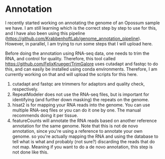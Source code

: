 # Annotation
I recently started working on annotating the genome of an Opossum sample we have. I am still learning which is the correct step by step to use for this, and I have also been using this pipeline (https://github.com/KrabbenhoftLab/genome_annotation_pipeline). However, in parallel, I am trying to run some steps that I will upload here.

Before doing the annotation using RNA-seq data, one needs to trim the RNA, and control for quality. Therefore, this tool called https://github.com/FelixKrueger/TrimGalore uses cutadapt and fastqc to do this, and can easily be installed using conda environments. Therefore, I am currently working on that and will upload the scripts for this here. 

1) cutadapt and fastqc are trimmers for adaptors and quality check, respectively.
2) RepeatModeler does not use the RNA-seq files, but is important for identifying (and further down masking) the repeats on the genome. 
3) hisat2 is for mapping your RNA reads into the genome. You can use multiple RNA-seq files or you can do it one by one. The manual recommends doing it per tissue.
4) featureCounts will annotate the RNA reads based on another reference annotation for the same genome. Note that this is not de novo annotation, since you're using a reference to annotate your own genome. so you're actually mapping the RNA and using the database to tell what is what and probably (not sure?) discarding the reads that do not map. Meaning if you want to do a de novo annotation, this step is not done like this. 
